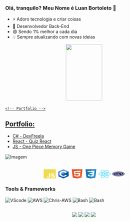 ### Olá, tranquilo? Meu Nome é Luan Bortoleto 👋

- ⚡ Adoro tecnologia e criar coisas
- 🔭 Desenvolvedor Back-End
- 😄 Sendo 1% melhor a cada dia
- 💡 Sempre atualizando com novas ideias

<div align="center">
  <a href="https://github.com/Luan400">
  <img height="180em" width="48%" src="https://github-readme-stats.vercel.app/api?username=luan400&show_icons=true&theme=gotham/>
  <img height="180em" width="48%"  src="https://github-readme-stats.vercel.app/api/top-langs/?username=Luan400&layout=compact&langs_count=7&theme=dracula"/>
</div>


    <!-- Portfolio -->
## Portfolio:
- [C# - DevFreela](https://github.com/luan400/API-DevFreela)
- [React - Quiz React](https://github.com/luan400/Quiz-React)
- [JS - One Piece Memory Game](https://github.com/VariableBee/AWS_Athena_Queries)


<p align="left">
  <img align="center" src="https://github.com/luan400/luan400/assets/77739311/4e9f41af-6b57-49a7-b15a-74322e96b4d7" alt="Imagem">
</p>



  <div align="center" style="display: inline_block"><br>
  <img align="center" alt="Luan-Js" height="30" width="40" src="https://raw.githubusercontent.com/devicons/devicon/master/icons/javascript/javascript-plain.svg">
  <img align="center" alt="Luan-C#" height="30" width="40" src="https://raw.githubusercontent.com/devicons/devicon/master/icons/c/c-original.svg">
    <img align="center" alt="Luan-CSS" height="30" width="40" src="https://raw.githubusercontent.com/devicons/devicon/master/icons/html5/html5-original.svg">
 <img align="center" alt="Luan-CSS" height="30" width="40" src="https://raw.githubusercontent.com/devicons/devicon/master/icons/css3/css3-original.svg">
 <img align="center" alt="Luan-CSS" height="30" width="40" src="https://raw.githubusercontent.com/devicons/devicon/master/icons/react/react-original.svg">
 <img align="center" alt="Luan-CSS" height="30" width="40" src="https://raw.githubusercontent.com/devicons/devicon/master/icons/php/php-original.svg">
</div>


  <div style="flex-basis: 48%;">
    <h3>Tools & Frameworks</h3>
    <img align="center" alt="VScode" height="30" width="40" src="https://cdn.jsdelivr.net/gh/devicons/devicon/icons/dotnetcore/dotnetcore-original.svg">
    <img align="center" alt="AWS" height="30" width="40" src="https://cdn.jsdelivr.net/gh/devicons/devicon@latest/devicon.min.css"/>
    <img align="center" alt="Chris-AWS" height="30" width="40" src="https://cdn.jsdelivr.net/gh/devicons/devicon/icons/git/git-original.svg">
    <img align="center" alt="Bash" height="30" width="40" src="https://cdn.jsdelivr.net/gh/devicons/devicon/icons/bash/bash-original.svg">
    <img align="center" alt="Bash" height="30" width="40" src="https://cdn.jsdelivr.net/gh/devicons/devicon/icons/visualstudio/visualstudio-original.svg">
  </div>

  
  ##
  
  <div align="center">
  <a href="https://www.instagram.com/luanbortoleto/?hl=pt" target="_blank"><img src="https://img.shields.io/badge/-Instagram-%23E4405F?style=for-the-badge&logo=instagram&logoColor=white" target="_blank"></a>
 	<a href="https://www.twitch.tv/shockkzin" target="_blank"><img src="https://img.shields.io/badge/Twitch-9146FF?style=for-the-badge&logo=twitch&logoColor=white" target="_blank"></a>
  <a href = "mailto:bortoletoluan18@gmail.com"><img src="https://img.shields.io/badge/-Gmail-%23333?style=for-the-badge&logo=gmail&logoColor=white" target="_blank"></a>
  <a href="https://www.linkedin.com/in/luan-bortoleto-590490234/" target="_blank"><img src="https://img.shields.io/badge/-LinkedIn-%230077B5?style=for-the-badge&logo=linkedin&logoColor=white" target="_blank"></a> 
  </div>
